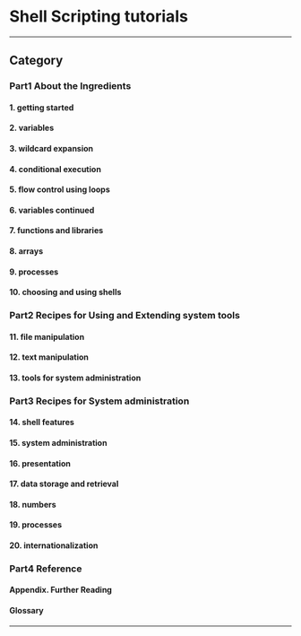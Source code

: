 # Shell Scripting tutorials

-----------------------------------

## Category

### Part1 About the Ingredients

#### 1. getting started

#### 2. variables

#### 3. wildcard expansion

#### 4. conditional execution

#### 5. flow control using loops

#### 6. variables continued

#### 7. functions and libraries

#### 8. arrays

#### 9. processes

#### 10. choosing and using shells

### Part2 Recipes for Using and Extending system tools

#### 11. file manipulation

#### 12. text manipulation

#### 13. tools for system administration

### Part3 Recipes for System administration

#### 14. shell features

#### 15. system administration

#### 16. presentation

#### 17. data storage and retrieval

#### 18. numbers

#### 19. processes

#### 20. internationalization

### Part4 Reference

#### Appendix. Further Reading

#### Glossary

______________________________________



